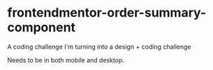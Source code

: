 # frontendmentor-order-summary-component
 A coding challenge I'm turning into a design + coding challenge

Needs to be in both mobile and desktop.
